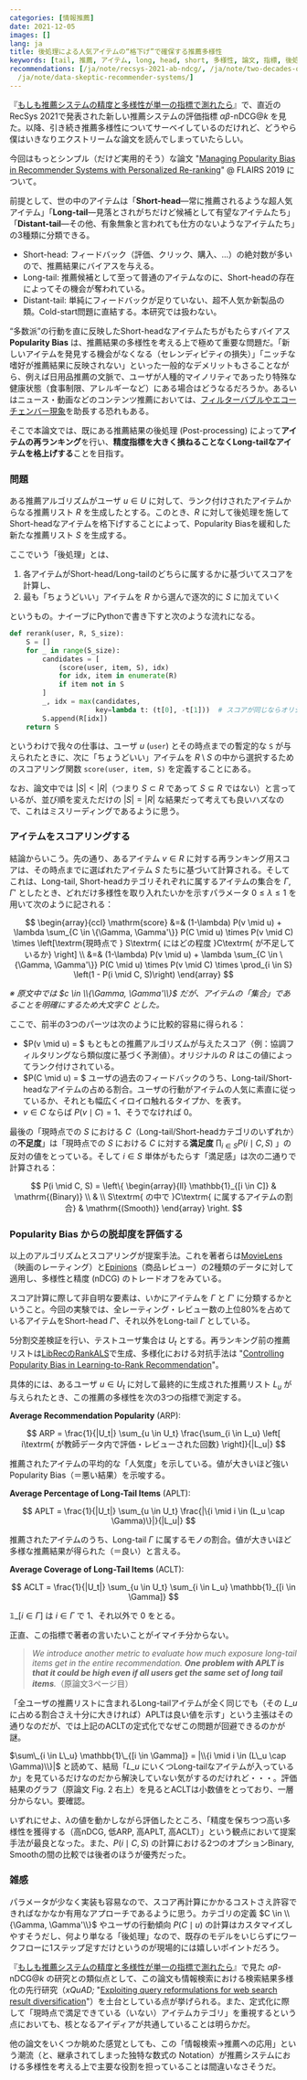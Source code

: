 ```yaml
---
categories: [情報推薦]
date: 2021-12-05
images: []
lang: ja
title: 後処理による人気アイテムの“格下げ”で確保する推薦多様性
keywords: [tail, 推薦, アイテム, long, head, short, 多様性, 論文, 指標, 後処理]
recommendations: [/ja/note/recsys-2021-ab-ndcg/, /ja/note/two-decades-of-amazon-recommender/,
  /ja/note/data-skeptic-recommender-systems/]
---
```


『[もしも推薦システムの精度と多様性が単一の指標で測れたら](/ja/note/recsys-2021-ab-ndcg/)』で、直近のRecSys 2021で発表された新しい推薦システムの評価指標 <!--email_off-->$\alpha\beta$-$\mathrm{nDCG@}k$<!--/email_off--> を見た。以降、引き続き推薦多様性についてサーベイしているのだけれど、どうやら僕はいきなりエクストリームな論文を読んでしまっていたらしい。

今回はもっとシンプル（だけど実用的そう）な論文 "[Managing Popularity Bias in Recommender Systems with Personalized Re-ranking](https://arxiv.org/abs/1901.07555)" @ FLAIRS 2019 について。

前提として、世の中のアイテムは「**Short-head**&mdash;常に推薦されるような超人気アイテム」「**Long-tail**&mdash;見落とされがちだけど候補として有望なアイテムたち」「**Distant-tail**&mdash;その他、有象無象と言われても仕方のないようなアイテムたち」の3種類に分類できる。

- Short-head: フィードバック（評価、クリック、購入、...）の絶対数が多いので、推薦結果にバイアスを与える。
- Long-tail: 推薦候補として至って普通のアイテムなのに、Short-headの存在によってその機会が奪われている。
- Distant-tail: 単純にフィードバックが足りていない、超不人気か新製品の類。Cold-start問題に直結する。本研究では扱わない。

“多数派”の行動を直に反映したShort-headなアイテムたちがもたらすバイアス **Popularity Bias** は、推薦結果の多様性を考える上で極めて重要な問題だ。「新しいアイテムを発見する機会がなくなる（セレンディピティの損失）」「ニッチな嗜好が推薦結果に反映されない」といった一般的なデメリットもさることながら、例えば日用品推薦の文脈で、ユーザが人種的マイノリティであったり特殊な健康状態（食事制限、アレルギーなど）にある場合はどうなるだろうか。あるいはニュース・動画などのコンテンツ推薦においては、[フィルターバブルやエコーチェンバー現象](/note/recsys-2021-echo-chambers-and-filter-bubbles/)を助長する恐れもある。

そこで本論文では、既にある推薦結果の後処理 (Post-processing) によって**アイテムの再ランキング**を行い、**精度指標を大きく損ねることなくLong-tailなアイテムを格上げする**ことを目指す。

### 問題

ある推薦アルゴリズムがユーザ $u \in U$ に対して、ランク付けされたアイテムからなる推薦リスト $R$ を生成したとする。このとき、$R$ に対して後処理を施してShort-headなアイテムを格下げすることによって、Popularity Biasを緩和した新たな推薦リスト $S$ を生成する。

ここでいう「後処理」とは、

1. 各アイテムがShort-head/Long-tailのどちらに属するかに基づいてスコアを計算し、
2. 最も「ちょうどいい」アイテムを $R$ から選んで逐次的に $S$ に加えていく

というもの。ナイーブにPythonで書き下すと次のような流れになる。

```py
def rerank(user, R, S_size):
    S = []
    for _ in range(S_size):
        candidates = [
            (score(user, item, S), idx)
            for idx, item in enumerate(R)
            if item not in S
        ]
        _, idx = max(candidates,
                     key=lambda t: (t[0], -t[1]))  # スコアが同じならオリジナルのランキングに従う
        S.append(R[idx])
    return S
```

というわけで我々の仕事は、ユーザ $u$ (`user`) とその時点までの暫定的な `S` が与えられたときに、次に「ちょうどいい」アイテムを $R \setminus S$ の中から選択するためのスコアリング関数 `score(user, item, S)` を定義することにある。

なお、論文中では $|S| < |R|$（つまり $S \subset R$ であって $S \subseteq R$ ではない）と言っているが、並び順を変えただけの $|S| = |R|$ な結果だって考えても良いハズなので、これはミスリーディングであるように思う。

### アイテムをスコアリングする

結論からいこう。先の通り、あるアイテム $v \in R$ に対する再ランキング用スコアは、その時点までに選ばれたアイテム $S$ たちに基づいて計算される。そしてこれは、Long-tail, Short-headカテゴリそれぞれに属するアイテムの集合を $\Gamma$, $\Gamma'$ としたとき、どれだけ多様性を取り入れたいかを示すパラメータ $0 \leq \lambda \leq 1$ を用いて次のように記される：

$$
\begin{array}{ccl}
\mathrm{score} &=& (1-\lambda) P(v \mid u) + \lambda \sum_{C \in \{\Gamma, \Gamma'\}} P(C \mid u) \times P(v \mid C) \times \left[\textrm{現時点で } S\textrm{ にはどの程度 }C\textrm{ が不足しているか} \right] \\
&=& (1-\lambda) P(v \mid u) + \lambda \sum_{C \in \{\Gamma, \Gamma'\}} P(C \mid u) \times P(v \mid C) \times \prod_{i \in S} \left(1 - P(i \mid C, S)\right)
\end{array}
$$

*※ 原文中では $c \in \\{\Gamma, \Gamma'\\}$ だが、アイテムの「集合」であることを明確にするため大文字 $C$ とした。*

ここで、前半の3つのパーツは次のように比較的容易に得られる：

- $P(v \mid u) = $ もともとの推薦アルゴリズムが与えたスコア（例：協調フィルタリングなら類似度に基づく予測値）。オリジナルの $R$ はこの値によってランク付けされている。
- $P(C \mid u) = $ ユーザの過去のフィードバックのうち、Long-tail/Short-headなアイテムの占める割合。ユーザの行動がアイテムの人気に素直に従っているか、それとも幅広くイロイロ触れるタイプか、を表す。
- $v \in C$ ならば $P(v \mid C) = 1$、そうでなければ $0$。

最後の「現時点での $S$ における $C$（Long-tail/Short-headカテゴリのいずれか）の**不足度**」は「現時点での $S$ における $C$ に対する**満足度** $\prod_{i \in S} P(i \mid C, S)$ 」の反対の値をとっている。そして $i \in S$ 単体がもたらす「満足感」は次の二通りで計算される：

$$
P(i \mid C, S) = \left\{ 
    \begin{array}{ll}
        \mathbb{1}_{[i \in C]} & \mathrm{(Binary)} \\
        & \\
        S\textrm{ の中で }C\textrm{ に属するアイテムの割合} & \mathrm{(Smooth)}
    \end{array} \right.
$$

### Popularity Bias からの脱却度を評価する

以上のアルゴリズムとスコアリングが提案手法。これを著者らは[MovieLens](https://movielens.org/)（映画のレーティング）と[Epinions](https://snap.stanford.edu/data/soc-Epinions1.html)（商品レビュー）の2種類のデータに対して適用し、多様性と精度 (nDCG) のトレードオフをみている。

スコア計算に際して非自明な要素は、いかにアイテムを $\Gamma$ と $\Gamma'$ に分類するかということ。今回の実験では、全レーティング・レビュー数の上位80%を占めているアイテムをShort-head $\Gamma'$、それ以外をLong-tail $\Gamma$ としている。

5分割交差検証を行い、テストユーザ集合は $U_t$ とする。再ランキング前の推薦リストは[LibRecのRankALS](https://github.com/guoguibing/librec/blob/3.0.0/core/src/main/java/net/librec/recommender/cf/ranking/RankALSRecommender.java)で生成、多様化における対抗手法は "[Controlling Popularity Bias in Learning-to-Rank Recommendation](https://dl.acm.org/doi/10.1145/3109859.3109912)"。

具体的には、あるユーザ $u \in U_t$ に対して最終的に生成された推薦リスト $L_u$ が与えられたとき、この推薦の多様性を次の3つの指標で測定する。

**Average Recommendation Popularity** (ARP):

$$
ARP = \frac{1}{|U_t|} \sum_{u \in U_t} \frac{\sum_{i \in L_u} \left[ i\textrm{ が教師データ内で評価・レビューされた回数} \right]}{|L_u|}
$$

推薦されたアイテムの平均的な「人気度」を示している。値が大きいほど強いPopularity Bias（＝悪い結果）を示唆する。

**Average Percentage of Long-Tail Items** (APLT):

$$
APLT = \frac{1}{|U_t|} \sum_{u \in U_t} \frac{|\{i \mid i \in (L_u \cap \Gamma)\}|}{|L_u|}
$$

推薦されたアイテムのうち、Long-tail $\Gamma$ に属するモノの割合。値が大きいほど多様な推薦結果が得られた（＝良い）と言える。

**Average Coverage of Long-Tail Items** (ACLT):

$$
ACLT = \frac{1}{|U_t|} \sum_{u \in U_t} \sum_{i \in L_u} \mathbb{1}_{[i \in \Gamma]}
$$

$\mathbb{1}\_{[i \in \Gamma]}$ は $i \in \Gamma$ で $1$、それ以外で $0$ をとる。

正直、この指標で著者の言いたいことがイマイチ分からない。

> *We introduce another metric to evaluate how much exposure long-tail items get in the entire recommendation. **One problem with APLT is that it could be high even if all users get the same set of long tail items**.*（原論文3ページ目）

「全ユーザの推薦リストに含まれるLong-tailアイテムが全く同じでも（その $L\_u$ に占める割合さえ十分に大きければ）APLTは良い値を示す」という主張はその通りなのだが、では上記のACLTの定式化でなぜこの問題が回避できるのかが謎。

$\sum\_{i \in L\_u} \mathbb{1}\_{[i \in \Gamma]} = |\\{i \mid i \in (L\_u \cap \Gamma)\\}|$ と読めて、結局「$L\_u$ にいくつLong-tailなアイテムが入っているか」を見ているだけなのだから解決していない気がするのだけれど・・・。評価結果のグラフ（原論文 Fig. 2 右上）を見るとACLTは小数値をとっており、一層分からない。要確認。

いずれにせよ、$\lambda$の値を動かしながら評価したところ、「精度を保ちつつ高い多様性を獲得する（高nDCG, 低ARP, 高APLT, 高ACLT）」という観点において提案手法が最良となった。また、$P(i \mid C, S)$ の計算における2つのオプションBinary, Smoothの間の比較では後者のほうが優秀だった。

### 雑感

パラメータが少なく実装も容易なので、スコア再計算にかかるコストさえ許容できればなかなか有用なアプローチであるように思う。カテゴリの定義 $C \in \\{\Gamma, \Gamma'\\}$ やユーザの行動傾向 $P(C \mid u)$ の計算はカスタマイズしやすそうだし、何より単なる「後処理」なので、既存のモデルをいじらずにワークフローに1ステップ足すだけというのが現場的には嬉しいポイントだろう。

『[もしも推薦システムの精度と多様性が単一の指標で測れたら](/ja/note/recsys-2021-ab-ndcg/)』で見た <!--email_off-->$\alpha\beta$-$\mathrm{nDCG@}k$<!--/email_off--> の研究との類似点として、この論文も情報検索における検索結果多様化の先行研究（*xQuAD;* "[Exploiting query reformulations for web search result diversification](https://dl.acm.org/doi/10.1145/1772690.1772780)"）を土台としている点が挙げられる。また、定式化に際して「現時点で満足できている（いない）アイテムカテゴリ」を重視するという点においても、核となるアイディアが共通していることは明らかだ。

他の論文をいくつか眺めた感覚としても、この「情報検索→推薦への応用」という潮流（と、継承されてしまった独特な数式の Notation）が推薦システムにおける多様性を考える上で主要な役割を担っていることは間違いなさそうだ。